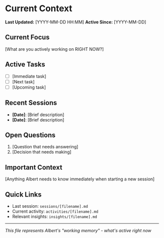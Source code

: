 # Current Context

**Last Updated:** [YYYY-MM-DD HH:MM]
**Active Since:** [YYYY-MM-DD]

## Current Focus
[What are you actively working on RIGHT NOW?]

## Active Tasks
- [ ] [Immediate task]
- [ ] [Next task]
- [ ] [Upcoming task]

## Recent Sessions
- **[Date]**: [Brief description]
- **[Date]**: [Brief description]

## Open Questions
1. [Question that needs answering]
2. [Decision that needs making]

## Important Context
[Anything Albert needs to know immediately when starting a new session]

## Quick Links
- Last session: `sessions/[filename].md`
- Current activity: `activities/[filename].md`
- Relevant insights: `insights/[filename].md`

---
*This file represents Albert's "working memory" - what's active right now*
